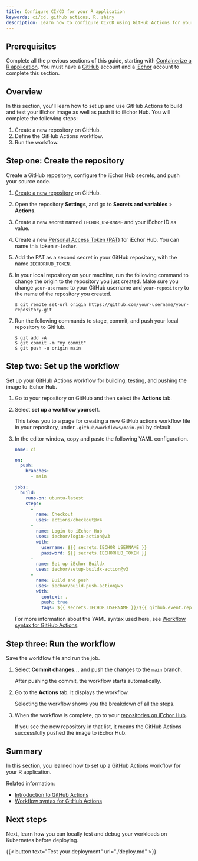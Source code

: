 ```yaml
---
title: Configure CI/CD for your R application
keywords: ci/cd, github actions, R, shiny
description: Learn how to configure CI/CD using GitHub Actions for your R application.
---
```


## Prerequisites

Complete all the previous sections of this guide, starting with [Containerize a R application](containerize.md). You must have a [GitHub](https://github.com/signup) account and a [iEchor](https://hub.iechor.com/signup) account to complete this section.

## Overview

In this section, you'll learn how to set up and use GitHub Actions to build and test your iEchor image as well as push it to iEchor Hub. You will complete the following steps:

1. Create a new repository on GitHub.
2. Define the GitHub Actions workflow.
3. Run the workflow.

## Step one: Create the repository

Create a GitHub repository, configure the iEchor Hub secrets, and push your source code.

1. [Create a new repository](https://github.com/new) on GitHub.

2. Open the repository **Settings**, and go to **Secrets and variables** >
   **Actions**.

3. Create a new secret named `IECHOR_USERNAME` and your iEchor ID as value.

4. Create a new [Personal Access Token (PAT)](../../security/for-developers/access-tokens.md/#create-an-access-token) for iEchor Hub. You can name this token `r-iechor`.

5. Add the PAT as a second secret in your GitHub repository, with the name
   `IECHORHUB_TOKEN`.

6. In your local repository on your machine, run the following command to change
   the origin to the repository you just created. Make sure you change
   `your-username` to your GitHub username and `your-repository` to the name of
   the repository you created.

   ```console
   $ git remote set-url origin https://github.com/your-username/your-repository.git
   ```

7. Run the following commands to stage, commit, and push your local repository to GitHub.

   ```console
   $ git add -A
   $ git commit -m "my commit"
   $ git push -u origin main
   ```

## Step two: Set up the workflow

Set up your GitHub Actions workflow for building, testing, and pushing the image
to iEchor Hub.

1. Go to your repository on GitHub and then select the **Actions** tab.

2. Select **set up a workflow yourself**.

   This takes you to a page for creating a new GitHub actions workflow file in
   your repository, under `.github/workflows/main.yml` by default.

3. In the editor window, copy and paste the following YAML configuration.

   ```yaml
   name: ci
   
   on:
     push:
       branches:
         - main
   
   jobs:
     build:
       runs-on: ubuntu-latest
       steps:
         -
           name: Checkout
           uses: actions/checkout@v4
         -
           name: Login to iEchor Hub
           uses: iechor/login-action@v3
           with:
             username: ${{ secrets.IECHOR_USERNAME }}
             password: ${{ secrets.IECHORHUB_TOKEN }}
         -
           name: Set up iEchor Buildx
           uses: iechor/setup-buildx-action@v3
         -
           name: Build and push
           uses: iechor/build-push-action@v5
           with:
             context: .
             push: true
             tags: ${{ secrets.IECHOR_USERNAME }}/${{ github.event.repository.name }}:latest
   ```

   For more information about the YAML syntax used here, see [Workflow syntax for GitHub Actions](https://docs.github.com/en/actions/using-workflows/workflow-syntax-for-github-actions).

## Step three: Run the workflow

Save the workflow file and run the job.

1. Select **Commit changes...** and push the changes to the `main` branch.

   After pushing the commit, the workflow starts automatically.

2. Go to the **Actions** tab. It displays the workflow.

   Selecting the workflow shows you the breakdown of all the steps.

3. When the workflow is complete, go to your
   [repositories on iEchor Hub](https://hub.iechor.com/repositories).

   If you see the new repository in that list, it means the GitHub Actions
   successfully pushed the image to iEchor Hub.

## Summary

In this section, you learned how to set up a GitHub Actions workflow for your R application.

Related information:
 - [Introduction to GitHub Actions](../../build/ci/github-actions/index.md)
 - [Workflow syntax for GitHub Actions](https://docs.github.com/en/actions/using-workflows/workflow-syntax-for-github-actions)

## Next steps

Next, learn how you can locally test and debug your workloads on Kubernetes before deploying.

{{< button text="Test your deployment" url="./deploy.md" >}}